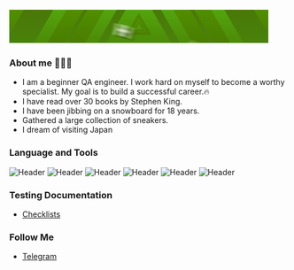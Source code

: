 ![Header](https://github.com/Kydriash1991/Kydriash1991/blob/main/assets/standard.gif)
### About me 🧑🏻‍💻
- I am a beginner QA engineer. I work hard on myself to become a worthy specialist. My goal is to build a successful career.:fire:
- I have read over 30 books by Stephen King.
- I have been jibbing on a snowboard for 18 years.
- Gathered a large collection of sneakers.
- I dream of visiting Japan


### Language and Tools
![Header](https://img.shields.io/badge/Postman-090909?style=for-the-badge&logo=postman&logoColor=f76935)
![Header](https://img.shields.io/badge/Swagger-090909?style=for-the-badge&logo=swagger&logoColor=7ede2b)
![Header](https://img.shields.io/badge/Github-090909?style=for-the-badge&logo=github&logoColor=8cc4d7)
![Header](https://img.shields.io/badge/MySQL-090909?style=for-the-badge&logo=mysql&logoColor=00618a)
![Header](https://img.shields.io/badge/DevTools-090909?style=for-the-badge&logo=googlechrome&logoColor=2674f2)
![Header](https://img.shields.io/badge/CharlesProxy-090909?style=for-the-badge&logo=charlesproxy&logoColor=8cc4d7)


### Testing Documentation

- [Checklists](https://miro.com/app/board/uXjVM-2ukgw=/?share_link_id=738546179073)

### Follow Me

- [Telegram](https://t.me/kydriashov)



